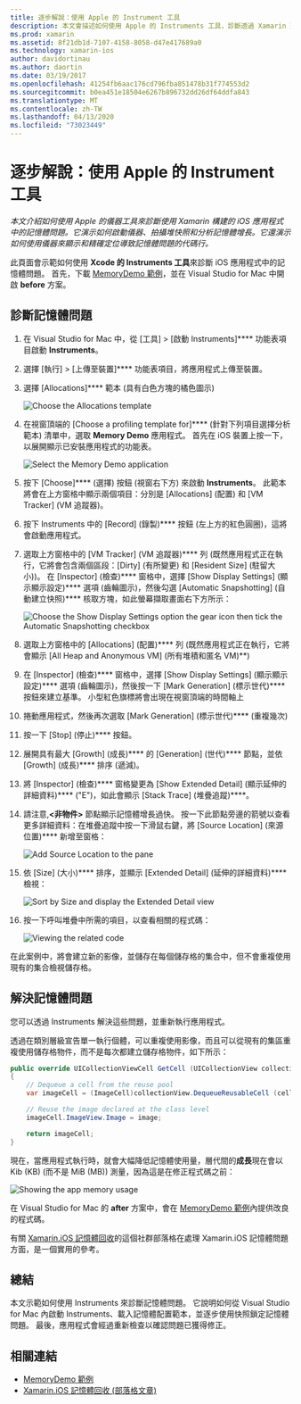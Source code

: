 ```yaml
---
title: 逐步解說：使用 Apple 的 Instrument 工具
description: 本文會描述如何使用 Apple 的 Instruments 工具，診斷透過 Xamarin 建置的 iOS 應用程式記憶體問題。 文中會示範如何啟動 Instruments、拍攝堆積快照、分析記憶體成長等等。
ms.prod: xamarin
ms.assetid: 8f21db1d-7107-4158-8058-d47e417689a0
ms.technology: xamarin-ios
author: davidortinau
ms.author: daortin
ms.date: 03/19/2017
ms.openlocfilehash: 41254fb6aac176cd796fba851478b31f774553d2
ms.sourcegitcommit: b0ea451e18504e6267b896732dd26df64ddfa843
ms.translationtype: MT
ms.contentlocale: zh-TW
ms.lasthandoff: 04/13/2020
ms.locfileid: "73023449"
---
```

# <a name="walkthrough---using-apples-instruments-tool"></a>逐步解說：使用 Apple 的 Instrument 工具

_本文介紹如何使用 Apple 的儀器工具來診斷使用 Xamarin 構建的 iOS 應用程式中的記憶體問題。它演示如何啟動儀器、拍攝堆快照和分析記憶體增長。它還演示如何使用儀器來顯示和精確定位導致記憶體問題的代碼行。_

此頁面會示範如何使用 **Xcode 的 Instruments 工具**來診斷 iOS 應用程式中的記憶體問題。
首先，下載 [MemoryDemo 範例](https://docs.microsoft.com/samples/xamarin/ios-samples/profiling-memorydemo)，並在 Visual Studio for Mac 中開啟 **before** 方案。

## <a name="diagnosing-the-memory-issues"></a>診斷記憶體問題

1. 在 Visual Studio for Mac 中，從 [工具] > [啟動 Instruments]**** 功能表項目啟動 **Instruments**。
2. 選擇 [執行] > [上傳至裝置]**** 功能表項目，將應用程式上傳至裝置。
3. 選擇 [Allocations]**** 範本 (具有白色方塊的橘色圖示)

    ![](walkthrough-apples-instrument-images/00-allocations-tempate.png "Choose the Allocations template")

4. 在視窗頂端的 [Choose a profiling template for]**** \(針對下列項目選擇分析範本\) 清單中，選取 **Memory Demo** 應用程式。 首先在 iOS 裝置上按一下，以展開顯示已安裝應用程式的功能表。

    ![](walkthrough-apples-instrument-images/01-mem-demo.png "Select the Memory Demo application")

5. 按下 [Choose]**** \(選擇\) 按鈕 (視窗右下方) 來啟動 **Instruments**。 此範本將會在上方窗格中顯示兩個項目：分別是 [Allocations] \(配置\) 和 [VM Tracker] \(VM 追蹤器\)。

6. 按下 Instruments 中的 [Record] \(錄製\)**** 按鈕 (左上方的紅色圓圈)，這將會啟動應用程式。

7. 選取上方窗格中的 [VM Tracker] \(VM 追蹤器\)**** 列 (既然應用程式正在執行，它將會包含兩個區段：[Dirty] \(有所變更\) 和 [Resident Size] \(駐留大小\))。 在 [Inspector] \(檢查\)**** 窗格中，選擇 [Show Display Settings] \(顯示顯示設定\)**** 選項 (齒輪圖示)，然後勾選 [Automatic Snapshotting] \(自動建立快照\)**** 核取方塊，如此螢幕擷取畫面右下方所示：

    ![](walkthrough-apples-instrument-images/02-auto-snapshot.png "Choose the Show Display Settings option the gear icon then tick the Automatic Snapshotting checkbox")

8. 選取上方窗格中的 [Allocations] \(配置\)**** 列 (既然應用程式正在執行，它將會顯示 [All Heap and Anonymous VM] \(所有堆積和匿名 VM\)**)
9. 在 [Inspector] \(檢查\)**** 窗格中，選擇 [Show Display Settings] \(顯示顯示設定\)**** 選項 (齒輪圖示)，然後按一下 [Mark Generation] \(標示世代\)**** 按鈕來建立基準。 小型紅色旗標將會出現在視窗頂端的時間軸上
10. 捲動應用程式，然後再次選取 [Mark Generation] \(標示世代\)**** (重複幾次)
11. 按一下 [Stop] \(停止\)**** 按鈕。
12. 展開具有最大 [Growth] \(成長\)**** 的 [Generation] \(世代\)**** 節點，並依 [Growth] \(成長\)**** 排序 (遞減)。
13. 將 [Inspector] \(檢查\)**** 窗格變更為 [Show Extended Detail] \(顯示延伸的詳細資料\)**** ("E")，如此會顯示 [Stack Trace] \(堆疊追蹤\)****。

14. 請注意,**&lt;非物件>** 節點顯示記憶體增長過快。 按一下此節點旁邊的箭號以查看更多詳細資料：在堆疊追蹤中按一下滑鼠右鍵，將 [Source Location] \(來源位置\)**** 新增至窗格：

    ![](walkthrough-apples-instrument-images/03-mem-growth.png "Add Source Location to the pane")

15. 依 [Size] \(大小\)**** 排序，並顯示 [Extended Detail] \(延伸的詳細資料\)**** 檢視：

    ![](walkthrough-apples-instrument-images/04-extended-detail.png "Sort by Size and display the  Extended Detail view")

16. 按一下呼叫堆疊中所需的項目，以查看相關的程式碼：

    ![](walkthrough-apples-instrument-images/05-related-code.png "Viewing the related code")

在此案例中，將會建立新的影像，並儲存在每個儲存格的集合中，但不會重複使用現有的集合檢視儲存格。

## <a name="resolving-the-memory-issues"></a>解決記憶體問題

您可以透過 Instruments 解決這些問題，並重新執行應用程式。

透過在類別層級宣告單一執行個體，可以重複使用影像，而且可以從現有的集區重複使用儲存格物件，而不是每次都建立儲存格物件，如下所示：

```csharp
public override UICollectionViewCell GetCell (UICollectionView collectionView, NSIndexPath indexPath)
{
    // Dequeue a cell from the reuse pool
    var imageCell = (ImageCell)collectionView.DequeueReusableCell (cellId, indexPath);

    // Reuse the image declared at the class level
    imageCell.ImageView.Image = image;

    return imageCell;
}
```

現在，當應用程式執行時，就會大幅降低記憶體使用量，層代間的**成長**現在會以 Kib (KB) (而不是 MiB (MB)) 測量，因為這是在修正程式碼之前：

![](walkthrough-apples-instrument-images/06-reduced-memory.png "Showing the app memory usage")

在 Visual Studio for Mac 的 **after** 方案中，會在 [MemoryDemo 範例](https://docs.microsoft.com/samples/xamarin/ios-samples/profiling-memorydemo)內提供改良的程式碼。

有關 [Xamarin.iOS 記憶體回收](https://c-sharx.net/2015-04-27-xamarin-ios-the-garbage-collector-and-me/)的這個社群部落格在處理 Xamarin.iOS 記憶體問題方面，是一個實用的參考。

## <a name="summary"></a>總結

本文示範如何使用 Instruments 來診斷記憶體問題。
它說明如何從 Visual Studio for Mac 內啟動 Instruments、載入記憶體配置範本，並逐步使用快照鎖定記憶體問題。
最後，應用程式會經過重新檢查以確認問題已獲得修正。

## <a name="related-links"></a>相關連結

- [MemoryDemo 範例](https://docs.microsoft.com/samples/xamarin/ios-samples/profiling-memorydemo)
- [Xamarin.iOS 記憶體回收 (部落格文章)](https://c-sharx.net/2015-04-27-xamarin-ios-the-garbage-collector-and-me/)
